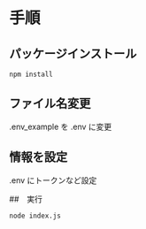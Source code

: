 # 手順

## パッケージインストール

```
npm install
```

## ファイル名変更

.env_example を .env に変更

## 情報を設定
.env にトークンなど設定

##　実行

```
node index.js
```
